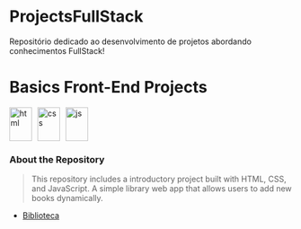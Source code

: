 # ProjectsFullStack

Repositório dedicado ao desenvolvimento de projetos abordando conhecimentos FullStack!

# Basics Front-End Projects

<div style="display: flex; flex-wrap: wrap; gap: 10px; margin-top: 5px;">
<img  alt="html" align="center"  height="60" width="40" src="https://cdn.jsdelivr.net/gh/devicons/devicon@latest/icons/html5/html5-original.svg">      
 <img alt="css" align="center"  height="60" width="40" src="https://cdn.jsdelivr.net/gh/devicons/devicon@latest/icons/css3/css3-original.svg" />  
 <img alt="js" align="center" alt="js" height="60" width="40" src="https://cdn.jsdelivr.net/gh/devicons/devicon@latest/icons/javascript/javascript-original.svg" />
</div>

### About the Repository

> This repository includes a introductory project built with HTML, CSS, and JavaScript.
> A simple library web app that allows users to add new books dynamically.

- [Biblioteca](./Biblioteca)

